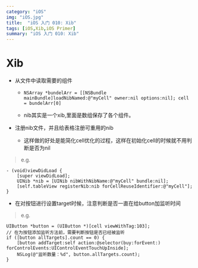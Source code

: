 ```yaml
---
category: "iOS"
img: "iOS.jpg"
title:  "iOS 入门 010: Xib"
tags: [iOS,Xib,iOS Primer]
summary: "iOS 入门 010: Xib"
---
```

# Xib

* 从文件中读取需要的组件

	* `NSArray *bundelArr = [[NSBundle mainBundle]loadNibNamed:@"myCell" owner:nil options:nil]; cell = bundelArr[0]`

	* nib其实是一个xib,里面是数组保存了各个组件。

* 注册nib文件，并且给表格注册可重用的nib

	* 这样做的好处是能简化cell优化的过程，这样在初始化cell的时候就不用判断是否为nil

> e.g.

```objc
- (void)viewDidLoad {
	[super viewDidLoad];
	UINib *nib = [UINib nibWithNibName:@"myCell" bundle:nil];
	[self.tableView registerNib:nib forCellReuseIdentifier:@"myCell"];
}
```

* 在对按钮进行设置target时候，注意判断是否一直在给button加监听时间

> e.g.

```objc
UIButton *button = (UIButton *)[cell viewWithTag:103];
// 在为按钮添加监听方法前，需要判断按钮是否已经被监听
if ([button allTargets].count == 0) {
	[button addTarget:self action:@selector(buy:forEvent:) forControlEvents:UIControlEventTouchUpInside];
	NSLog(@"监听数量：%d", button.allTargets.count);
}
```



